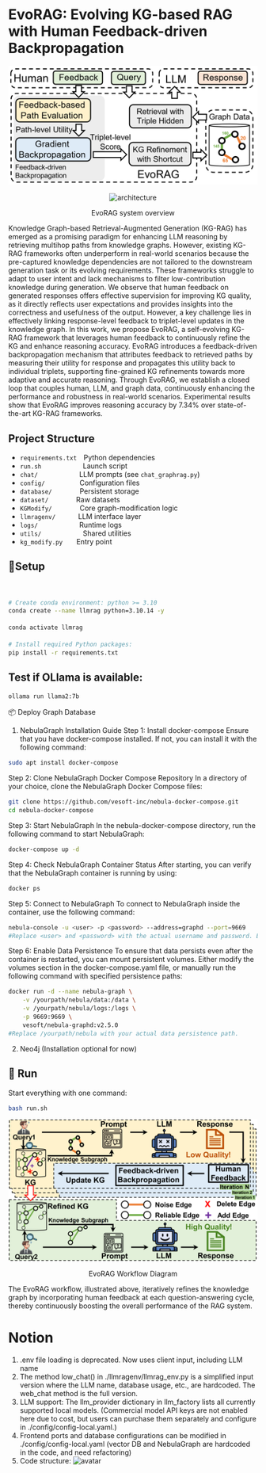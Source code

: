 <!-- <div align="center" style="display: flex; align-items: center; justify-content: center;">
  <img src="./figure/log.png" width="40" height="40" alt="log" style="vertical-align: middle; margin-right: 10px;"/>
  <h2 style="display: inline; vertical-align: middle;">NeutronRAG: Towards Understanding Vector-based RAG and Graph-based RAG</h2>
</div>

<p align="center">
  <img src="./figure/architecture.png" width="300" alt="architecture"/>
</p>
<p align="center">Overall architecture of NeutronRAG</p> -->

# EvoRAG: Evolving KG-based RAG with Human Feedback-driven Backpropagation

![overview](resource/overview.png)

<p align="center">
  <!-- <img src="./resource/overview.png" width="600" alt="architecture"/> -->
  <!-- <img src="./EvoRAG-FD13/resource/overview.png" width="600" alt="architecture"/> -->
  <img src="![overview](resource/overview.png)" width="600" alt="architecture"/>
  <!-- <img src="[./resource/overview.png](https://anonymous.4open.science/r/EvoRAG-FD13/resource/overview.png)" width="600" alt="architecture"/> -->
</p>
<p align="center">EvoRAG system overview</p>

Knowledge Graph-based Retrieval-Augmented Generation (KG-RAG) has emerged as a promising paradigm for enhancing LLM reasoning by retrieving multihop paths from knowledge graphs. However, existing KG-RAG frameworks often underperform in
real-world scenarios because the pre-captured knowledge dependencies are not tailored to the downstream generation task or its evolving requirements. These frameworks struggle to adapt to user intent and lack mechanisms to filter low-contribution knowledge during generation. We observe that human feedback on generated responses offers effective supervision for improving KG quality, as it directly reflects user expectations and provides insights into the correctness and usefulness of the output. However, a key challenge lies in effectively linking response-level feedback to triplet-level updates in the knowledge graph.
In this work, we propose EvoRAG, a self-evolving KG-RAG framework that leverages human feedback to continuously refine the KG and enhance reasoning accuracy. EvoRAG introduces a feedback-driven backpropagation mechanism that attributes feedback to retrieved paths by measuring their utility for response and propagates this utility back to individual triplets, supporting fine-grained KG refinements towards more adaptive and accurate reasoning. Through EvoRAG, we establish a closed loop that couples human, LLM, and graph data, continuously enhancing the performance and robustness in real-world scenarios. Experimental results show that EvoRAG improves reasoning accuracy by 7.34% over state-of-the-art KG-RAG frameworks.

## Project Structure
- `requirements.txt` Python dependencies  
- `run.sh`      Launch script  
- `chat/`      LLM prompts (see `chat_graphrag.py`)  
- `config/`     Configuration files  
- `database/`    Persistent storage  
- `dataset/`    Raw datasets  
- `KGModify/`    Core graph-modification logic  
- `llmragenv/`     LLM interface layer  
- `logs/`      Runtime logs  
- `utils/`      Shared utilities  
- `kg_modify.py`  Entry point

## 🔨Setup

```bash


# Create conda environment: python >= 3.10
conda create --name llmrag python=3.10.14 -y

conda activate llmrag

# Install required Python packages:
pip install -r requirements.txt

```

## Test if OLlama is available:
```bash
ollama run llama2:7b
```


📦 Deploy Graph Database
1. NebulaGraph Installation Guide
Step 1: Install docker-compose
Ensure that you have docker-compose installed. If not, you can install it with the following command:

```bash
sudo apt install docker-compose
```
Step 2: Clone NebulaGraph Docker Compose Repository
In a directory of your choice, clone the NebulaGraph Docker Compose files:

```bash
git clone https://github.com/vesoft-inc/nebula-docker-compose.git
cd nebula-docker-compose
```
Step 3: Start NebulaGraph
In the nebula-docker-compose directory, run the following command to start NebulaGraph:

```bash
docker-compose up -d
```
Step 4: Check NebulaGraph Container Status
After starting, you can verify that the NebulaGraph container is running by using:

```bash
docker ps
```
Step 5: Connect to NebulaGraph
To connect to NebulaGraph inside the container, use the following command:

```bash
nebula-console -u <user> -p <password> --address=graphd --port=9669
#Replace <user> and <password> with the actual username and password. Ensure that port 9669 is used for the default configuration.
```
Step 6: Enable Data Persistence
To ensure that data persists even after the container is restarted, you can mount persistent volumes. Either modify the volumes section in the docker-compose.yaml file, or manually run the following command with specified persistence paths:

```bash
docker run -d --name nebula-graph \
    -v /yourpath/nebula/data:/data \
    -v /yourpath/nebula/logs:/logs \
    -p 9669:9669 \
    vesoft/nebula-graphd:v2.5.0
#Replace /yourpath/nebula with your actual data persistence path.
```




2. Neo4j (Installation optional for now)



## 💄 Run  
Start everything with one command:  
```bash
bash run.sh
```

<p align="center">
  <img src="./resource/workflow.png" width="600" alt="architecture"/>
</p>
<p align="center">EvoRAG Workflow Diagram</p>

The EvoRAG workflow, illustrated above, iteratively refines the knowledge graph by incorporating human feedback at each question-answering cycle, thereby continuously boosting the overall performance of the RAG system.

# Notion

1. .env file loading is deprecated. Now uses client input, including LLM name
2. The method low_chat() in ./llmragenv/llmrag_env.py is a simplified input version where the LLM name, database usage, etc., are hardcoded. The web_chat method is the full version.
3. LLM support: The llm_provider dictionary in llm_factory lists all currently supported local models. (Commercial model API keys are not enabled here due to cost, but users can purchase them separately and configure in ./config/config-local.yaml.)
4. Frontend ports and database configurations can be modified in ./config/config-local.yaml (vector DB and NebulaGraph are hardcoded in the code, and need refactoring)
5. Code structure:
![avatar](./resource/codestruc/codestruc.bmp)




